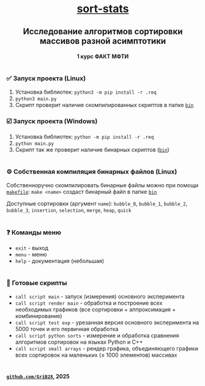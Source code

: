 <div align="center">

# [sort-stats](https://github.com/GriB28/sort-stats)
## Исследование алгоритмов сортировки массивов разной асимптотики
#### 1 курс ФАКТ МФТИ

</div>

#
### ✅ Запуск проекта (Linux)
1. Установка библиотек: `python3 -m pip install -r .req`
2. `python3 main.py`
3. Скрипт проверит наличие скомпилированных скриптов в папке [`bin`](./bin)
### ☑️ Запуск проекта (Windows)
1. Установка библиотек: `python -m pip install -r .req`
2. `python main.py`
3. Скрипт так же проверит наличие бинарных скриптов ([`bin`](./bin))

#
### ⚙️ Собственная компиляция бинарных файлов (Linux)
Собственноручно скомпилировать бинарные файлы можно при помощи [`makefile`](./makefile):
`make <name>` создаст бинарный файл в папке [`bin`](./bin)

Доступные сортировки (аргумент `name`): `bubble_0`, `bubble_1`, `bubble_2`, `bubble_3`, `insertion`, `selection`, `merge`, `heap`, `quick`


#
### ❓ Команды меню
* `exit` - выход
* `menu` - меню
* `help` - документация (небольшая)

#
### 📃 Готовые скрипты
* `call script main` - запуск (измерения) основного эксперимента
* `call script render main` - обработка и построение всех необходимых графиков (все сортировки + аппроксимация + комбинирование)
* `call script test exp` - урезанная версия основного эксперимента на 5000 точек и его первичная обработка
* `call script python sorts` - измерение и обработка сравнения алгоритмов сортировок на языках Python и C++
* `call script small arrays` - рендер графика, объединяющего графики всех сортировок на маленьких (≤ 1000 элементов) массивах

#
#### [`github.com/GriB28`](https://github.com/GriB28), 2025